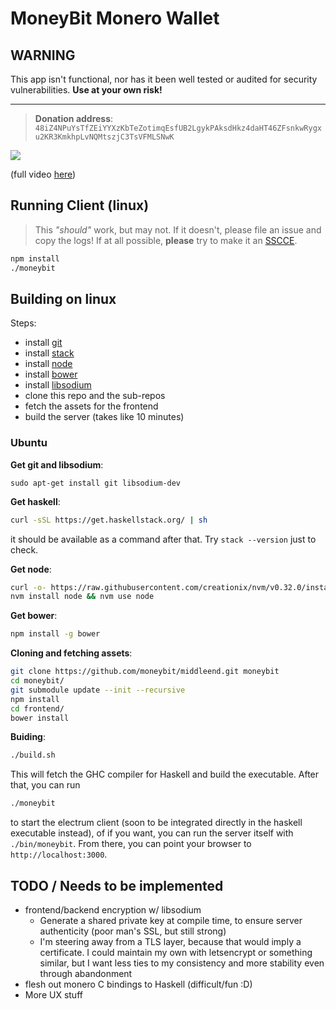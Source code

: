 # MoneyBit Monero Wallet

## WARNING

This app isn't functional, nor has it been well tested or audited for security
vulnerabilities. __Use at your own risk!__


-------------

> __Donation address__:
> `48iZ4NPuYsTfZEiYYXzKbTeZotimqEsfUB2LgykPAksdHkz4daHT46ZFsnkwRygxu2KR3KmkhpLvNQMtszjC3TsVFMLSNwK`


![](https://cdn.rawgit.com/moneybit/middleend/master/demo.gif)

(full video [here](http://webm.land/media/AKu0.webm))


## Running Client (linux)


> This _"should"_ work, but may not. If it doesn't, please file an issue and copy
> the logs! If at all possible, __please__ try to make it an
> [SSCCE](http://sscce.org/).


```bash
npm install
./moneybit
```


## Building on linux

Steps:

- install [git](https://git-scm.com/)
- install [stack](https://www.haskellstack.org/)
- install [node](https://nodejs.org)
- install [bower](https://bower.io)
- install [libsodium](https://download.libsodium.org/doc/)
- clone this repo and the sub-repos
- fetch the assets for the frontend
- build the server (takes like 10 minutes)

### Ubuntu

__Get git and libsodium__:
```
sudo apt-get install git libsodium-dev
```

__Get haskell__:
```bash
curl -sSL https://get.haskellstack.org/ | sh
```

it should be available as a command after that. Try `stack --version` just to check.

__Get node__:
```bash
curl -o- https://raw.githubusercontent.com/creationix/nvm/v0.32.0/install.sh | bash
nvm install node && nvm use node
```

__Get bower__:
```bash
npm install -g bower
```

__Cloning and fetching assets__:
```bash
git clone https://github.com/moneybit/middleend.git moneybit
cd moneybit/
git submodule update --init --recursive
npm install
cd frontend/
bower install
```

__Buiding__:
```bash
./build.sh
```

This will fetch the GHC compiler for Haskell and build the executable.
After that, you can run

```bash
./moneybit
```

to start the electrum client (soon to be integrated directly in the
haskell executable instead), of if you want, you can run the server
itself with `./bin/moneybit`. From there, you can point your browser
to `http://localhost:3000`.

## TODO / Needs to be implemented

- frontend/backend encryption w/ libsodium
    - Generate a shared private key at compile time, to ensure server
      authenticity (poor man's SSL, but still strong)
    - I'm steering away from a TLS layer, because that would imply a
      certificate. I could maintain my own with letsencrypt or something
      similar, but I want less ties to my consistency and more stability
      even through abandonment
- flesh out monero C bindings to Haskell (difficult/fun :D)
- More UX stuff
